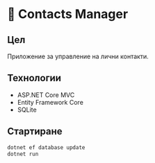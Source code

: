 
# 📇 Contacts Manager

## Цел
Приложение за управление на лични контакти.

## Технологии
- ASP.NET Core MVC
- Entity Framework Core
- SQLite

## Стартиране
```bash
dotnet ef database update
dotnet run
